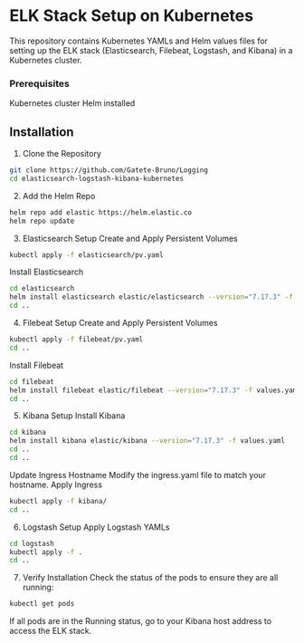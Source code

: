 
# ELK Stack Setup on Kubernetes
This repository contains Kubernetes YAMLs and Helm values files for setting up the ELK stack (Elasticsearch, Filebeat, Logstash, and Kibana) in a Kubernetes cluster.

### Prerequisites
Kubernetes cluster
Helm installed

## Installation
1. Clone the Repository
```bash
git clone https://github.com/Gatete-Bruno/Logging
cd elasticsearch-logstash-kibana-kubernetes
```

2. Add the Helm Repo

```bash
helm repo add elastic https://helm.elastic.co
helm repo update
```

3. Elasticsearch Setup
Create and Apply Persistent Volumes
```bash
kubectl apply -f elasticsearch/pv.yaml
```

Install Elasticsearch
```bash
cd elasticsearch
helm install elasticsearch elastic/elasticsearch --version="7.17.3" -f values.yaml
cd ..
```

4. Filebeat Setup
Create and Apply Persistent Volumes
```bash
kubectl apply -f filebeat/pv.yaml
cd ..
```
Install Filebeat
```bash
cd filebeat
helm install filebeat elastic/filebeat --version="7.17.3" -f values.yaml
cd ..
```

5. Kibana Setup
Install Kibana
```bash
cd kibana
helm install kibana elastic/kibana --version="7.17.3" -f values.yaml
cd ..
cd ..
```

Update Ingress Hostname
Modify the ingress.yaml file to match your hostname.
Apply Ingress
```bash
kubectl apply -f kibana/
cd ..
```

6. Logstash Setup
Apply Logstash YAMLs
```bash
cd logstash
kubectl apply -f .
cd ..
```
7. Verify Installation
Check the status of the pods to ensure they are all running:

```bash
kubectl get pods
```
If all pods are in the Running status, go to your Kibana host address to access the ELK stack.
